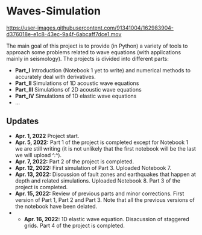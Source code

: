 # Waves-Simulation


https://user-images.githubusercontent.com/91341004/162983904-d376018e-e1c8-43ec-9a4f-6abcaff7dce1.mov



The main goal of this project is to provide (in Python) a variety of tools to approach some problems related to wave equations (with applications mainly in seismology). The projects is divided into different parts:

- **Part_I** Introduction (Notebook 1 yet to write) and numerical methods to accurately deal with derivatives.
- **Part_II** Simulations of 1D acoustic wave equations
- **Part_III** Simulations of 2D acoustic wave equations
- **Part_IV** Simulations of 1D elastic wave equations
- ...

## Updates
- **Apr. 1, 2022** Project start. 
- **Apr. 5, 2022:** Part 1 of the project is completed except for Notebook 1 we are still writing (it is not unlikely that the first notebook will be the last we will upload ^.^). 
- **Apr. 7, 2022:** Part 2 of the project  is completed.
- **Apr. 12, 2022:** First simulation of Part 3. Uploaded Notebook 7.
- **Apr. 13, 2022:** Discussion of fault zones and earthquakes that happen at depth and related simulations. Uploaded Notebook 8. Part 3 of the project is completed.
- **Apr. 15, 2022:** Review of previous parts and minor corrections. First version of Part 1, Part 2 and Part 3. Note that all the previous versions of the notebook have been delated.
- - **Apr. 16, 2022:** 1D elastic wave equation. Disacussion of staggered grids. Part 4 of the project is completed.

